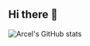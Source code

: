 ## Hi there 👋

![Arcel's GitHub stats](https://github-readme-stats.vercel.app/api?username=Arcel-Bika&show_icons=true&theme=radical)
<!--
**Arcel-Bika/Arcel-Bika** is a ✨ _special_ ✨ repository because its `README.md` (this file) appears on your GitHub profile.

Here are some ideas to get you started:

- 🔭 I’m currently working on ...
- 🌱 I’m currently learning ...
- 👯 I’m looking to collaborate on ...
- 🤔 I’m looking for help with ...
- 💬 Ask me about ...
- 📫 How to reach me: ...
- 😄 Pronouns: ...
- ⚡ Fun fact: ...
-->
